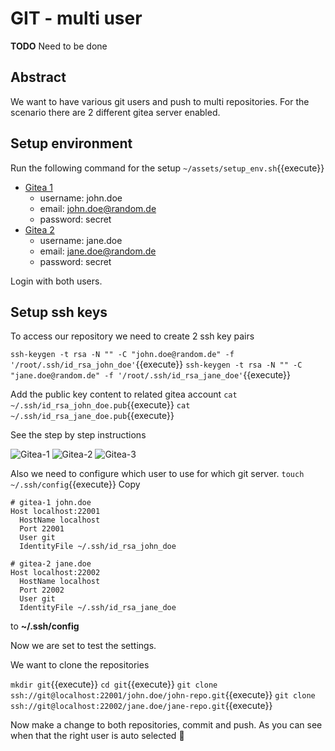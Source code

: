 # GIT - multi user

**TODO** Need to be done

## Abstract

We want to have various git users and push to multi repositories.
For the scenario there are 2 different gitea server enabled.

## Setup environment

Run the following command for the setup
`~/assets/setup_env.sh`{{execute}}

- [Gitea 1](https://[[HOST_SUBDOMAIN]]-30001-[[KATACODA_HOST]].environments.katacoda.com/)
  - username: john.doe
  - email: john.doe@random.de
  - password: secret
- [Gitea 2](https://[[HOST_SUBDOMAIN]]-30002-[[KATACODA_HOST]].environments.katacoda.com/)
  - username: jane.doe
  - email: jane.doe@random.de
  - password: secret

Login with both users.

## Setup ssh keys

To access our repository we need to create 2 ssh key pairs

`ssh-keygen -t rsa -N "" -C "john.doe@random.de" -f '/root/.ssh/id_rsa_john_doe'`{{execute}}
`ssh-keygen -t rsa -N "" -C "jane.doe@random.de" -f '/root/.ssh/id_rsa_jane_doe'`{{execute}}

Add the public key content to related gitea account
`cat ~/.ssh/id_rsa_john_doe.pub`{{execute}}
`cat ~/.ssh/id_rsa_jane_doe.pub`{{execute}}

See the step by step instructions

![Gitea-1](/andreasaugustin/courses/git/git-multi-user/assets/gitea-1.png)
![Gitea-2](/andreasaugustin/courses/git/git-multi-user/assets/gitea-2.png)
![Gitea-3](/andreasaugustin/courses/git/git-multi-user/assets/gitea-3.png)

Also we need to configure which user to use for which git server.
`touch ~/.ssh/config`{{execute}}
Copy

```ssh
# gitea-1 john.doe
Host localhost:22001
  HostName localhost
  Port 22001
  User git
  IdentityFile ~/.ssh/id_rsa_john_doe

# gitea-2 jane.doe
Host localhost:22002
  HostName localhost
  Port 22002
  User git
  IdentityFile ~/.ssh/id_rsa_jane_doe
```

to **~/.ssh/config**

Now we are set to test the settings.

We want to clone the repositories

`mkdir git`{{execute}}
`cd git`{{execute}}
`git clone ssh://git@localhost:22001/john.doe/john-repo.git`{{execute}}
`git clone ssh://git@localhost:22002/jane.doe/jane-repo.git`{{execute}}

Now make a change to both repositories, commit and push.
As you can see when that the right user is auto selected :rocket:

